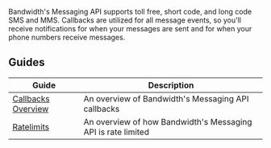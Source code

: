 Bandwidth's Messaging API supports toll free, short code, and long code SMS and MMS. Callbacks are utilized for all message events, so you'll receive notifications for when your messages are sent and for when your phone numbers receive messages.

## Guides

| Guide | Description |
|--|--|
| [Callbacks Overview](./guides/callbacksOverview.md) | An overview of Bandwidth's Messaging API callbacks |
| [Ratelimits](./guides/rateLimits.md) | An overview of how Bandwidth's Messaging API is rate limited |
